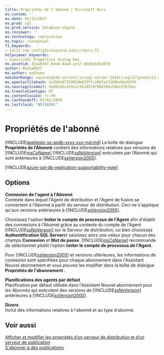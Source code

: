 ```yaml
---
title: Propriétés de l’abonné | Microsoft Docs
ms.custom: ''
ms.date: 03/14/2017
ms.prod: sql
ms.prod_service: database-engine
ms.reviewer: ''
ms.technology: replication
ms.topic: conceptual
f1_keywords:
- sql13.rep.configdistwizard.subscribers.f1
helpviewer_keywords:
- Subscriber Properties dialog box
ms.assetid: 32aa0347-64e4-4aa4-ac57-6bd3e5d52070
author: MashaMSFT
ms.author: mathoma
monikerRange: =azuresqldb-current||>=sql-server-2014||=sqlallproducts-allversions
ms.openlocfilehash: 5e3b6e07359019b033ffc208fa37189b45bd33f6
ms.sourcegitcommit: da88320c474c1c9124574f90d549c50ee3387b4c
ms.translationtype: HT
ms.contentlocale: fr-FR
ms.lasthandoff: 07/01/2020
ms.locfileid: "85729391"
---
```

# <a name="subscriber-properties"></a>Propriétés de l'abonné
[!INCLUDE[appliesto-ss-asdb-xxxx-xxx-md.md](../../includes/applies-to-version/sql-asdb.md)]
  La boîte de dialogue **Propriétés de l’Abonné** contient des informations relatives aux versions de [!INCLUDE[msCoName](../../includes/msconame-md.md)] [!INCLUDE[ssNoVersion](../../includes/ssnoversion-md.md)] exécutées par l’Abonné qui sont antérieures à [!INCLUDE[ssVersion2005](../../includes/ssversion2005-md.md)].  

[!INCLUDE[azure-sql-db-replication-supportability-note](../../includes/azure-sql-db-replication-supportability-note.md)]

  
## <a name="options"></a>Options  
 **Connexion de l'agent à l'Abonné**  
 Contexte dans lequel l'Agent de distribution et l'Agent de fusion se connectent à l'Abonné à partir du serveur de distribution. Ceci ne s'applique qu'aux versions antérieures à [!INCLUDE[ssVersion2005](../../includes/ssversion2005-md.md)].  
  
 Choisissez l'option **Imiter le compte de processus de l'Agent** afin d'établir des connexions à l'Abonné grâce au contexte du compte de l'Agent [!INCLUDE[ssNoVersion](../../includes/ssnoversion-md.md)] sur le Serveur de distribution, ou bien choisissez **Authentification SQL Server**et saisissez alors une valeur pour chacun des champs **Connexion** et **Mot de passe**. [!INCLUDE[msCoName](../../includes/msconame-md.md)] recommande de sélectionner plutôt l'option **Imiter le compte de processus de l'Agent**.  
  
 Pour [!INCLUDE[ssVersion2005](../../includes/ssversion2005-md.md)] et versions ultérieures, les informations de connexion sont spécifiées pour chaque abonnement dans l'Assistant Nouvel abonnement et vous pouvez les modifier dans la boîte de dialogue **Propriétés de l'abonnement** .  
  
 **Planifications des agents par défaut**  
 Planification par défaut utilisée dans l'Assistant Nouvel abonnement pour les Abonnés qui exécutent des versions de [!INCLUDE[ssNoVersion](../../includes/ssnoversion-md.md)] antérieures à [!INCLUDE[ssVersion2000](../../includes/ssversion2000-md.md)].  
  
 **Divers**  
 Inclut des informations relatives à l'abonné et au type d'abonné.  
  
## <a name="see-also"></a>Voir aussi  
 [Afficher et modifier les propriétés d’un serveur de distribution et d’un serveur de publication](../../relational-databases/replication/view-and-modify-distributor-and-publisher-properties.md)   
 [S'abonner à des publications](../../relational-databases/replication/subscribe-to-publications.md)  
  
  
